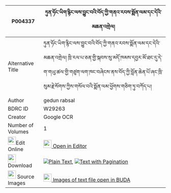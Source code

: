 |P004337|ཏུན་ཧོང་ཡིག་རྙིང་ལས་བྱུང་བའི་བོད་ཀྱི་གནའ་རབས་སྨོན་ལམ་དང་དེའི་མཆན་འགྲེལ། 
| --- | --- 
|Alternative Title |ཏུན་ཧོང་ཡིག་རྙིང་ལས་བྱུང་བའི་བོད་ཀྱི་གནའ་རབས་སྨོན་ལམ་དང་དེའི་མཆན་འགྲེལ། ཁྲི་རལ་པ་ཅན་གྱི་སྐབས་སུ་མདོ་ཁམས་དབྱར་མོ་ཐང་དུ་དེ་ག་གཡུ་ཚལ་གྱི་གཙུག་ལག་ཁང་བཞེངས་ནས་བོད་ཀྱི་བློན་ཆེན་པོ་ཞང་ཁྲི་སུམ་རྗེ་སོགས་ཀྱིས་གསོལ་བའི་སྨོན་ལམ་ཕྱོགས་གཅིག་ཏུ་བཀོད་པ།
|Author| gedun rabsal
|BDRC ID | W29263
|Creator | Google OCR
|Number of Volumes| 1
|<img width="25" src="https://img.icons8.com/color/25/000000/edit-property.png">Edit Online| [<img width="25" src="https://avatars.githubusercontent.com/u/45091458?s=200&v=4"> Open in Editor](http://editor.openpecha.org/P004337)
|<img width="25" src="https://img.icons8.com/fluent/48/000000/download-2.png"/>  Download | [![](https://img.icons8.com/color/20/000000/txt.png)Plain Text](https://github.com/Openpecha/P004337/releases/download/v1/tun_hong_yiknying_la_sa_jungwa_plain_P004337.zip), [![](https://img.icons8.com/color/20/000000/txt.png)Text with Pagination](https://github.com/Openpecha/P004337/releases/download/v1/tun_hong_yiknying_la_sa_jungwa_pages_P004337.zip)
|<img width="25" src="https://img.icons8.com/plasticine/100/000000/pictures-folder.png"/>  Source Images | [<img width="25" src="https://library.bdrc.io/icons/BUDA-small.svg"> Images of text file open in BUDA](https://library.bdrc.io/show/bdr:W29263)
